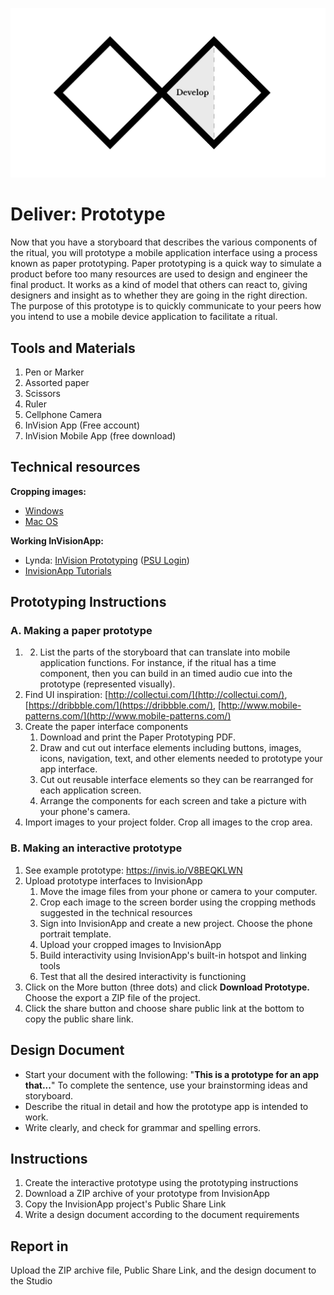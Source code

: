 ![Double Diamond Develop Phase graphic](/assets/dd-process-develop-1200px@2x.png)

# Deliver: Prototype

Now that you have a storyboard that describes the various components of the ritual, you will prototype a mobile application interface using a process known as paper prototyping. Paper prototyping is a quick way to simulate a product before too many resources are used to design and engineer the final product. It works as a kind of model that others can react to, giving designers and insight as to whether they are going in the right direction. The purpose of this prototype is to quickly communicate to your peers how you intend to use a mobile device application to facilitate a ritual.

## Tools and Materials

1. Pen or Marker
2. Assorted paper
3. Scissors
4. Ruler
5. Cellphone Camera
6. InVision App \(Free account\)
7. InVision Mobile App \(free download\)

## Technical resources

**Cropping images:**

* [Windows](http://www.tech-recipes.com/rx/56624/how-to-rotate-crop-photos-in-windows-10/)
* [Mac OS](http://osxdaily.com/2014/06/16/crop-image-mac-preview/)

**Working InVisionApp:**

* Lynda: [InVision Prototyping](https://www.lynda.com/Flinto-tutorials/Invision-prototyping/452520/493200-4.html) \([PSU Login](https://lynda.psu.edu)\)
* [InvisionApp Tutorials](https://projects.invisionapp.com/d/main#/learn)

## Prototyping Instructions

### A. Making a paper prototype

1. 2. List the parts of the storyboard that can translate into mobile application functions. For instance, if the ritual has a time component, then you can build in an timed audio cue into the prototype \(represented visually\).
3. Find UI inspiration: [http://collectui.com/](http://collectui.com/), [https://dribbble.com/](https://dribbble.com/), [http://www.mobile-patterns.com/](http://www.mobile-patterns.com/)
4. Create the paper interface components
   1. Download and print the Paper Prototyping PDF.
   2. Draw and cut out interface elements including buttons, images, icons, navigation, text, and other elements needed to prototype your app interface.
   3. Cut out reusable interface elements so they can be rearranged for each application screen.
   4. Arrange the components for each screen and take a picture with your phone's camera.
5. Import images to your project folder. Crop all images to the crop area.

### B. Making an interactive prototype

1. See example prototype: https://invis.io/V8BEQKLWN 
2. Upload prototype interfaces to InvisionApp
   1. Move the image files from your phone or camera to your computer.
   2. Crop each image to the screen border using the cropping methods suggested in the technical resources
   3. Sign into InvisionApp and create a new project. Choose the phone portrait template.
   4. Upload your cropped images to InvisionApp
   5. Build interactivity using InvisionApp's built-in hotspot and linking tools
   6. Test that all the desired interactivity is functioning
3. Click on the More button \(three dots\) and click **Download Prototype.** Choose the export a ZIP file of the project.
4. Click the share button and choose share public link at the bottom to copy the public share link.

## Design Document

* Start your document with the following: "**This is a prototype for an app that...**" To complete the sentence, use your brainstorming ideas and storyboard.
* Describe the ritual in detail and how the prototype app is intended to work.
* Write clearly, and check for grammar and spelling errors.

## Instructions

1. Create the interactive prototype using the prototyping instructions
2. Download a ZIP archive of your prototype from InvisionApp
3. Copy the InvisionApp project's  Public Share Link
4. Write a design document according to the document requirements

## Report in

Upload the ZIP archive file, Public Share Link, and the design document to the Studio